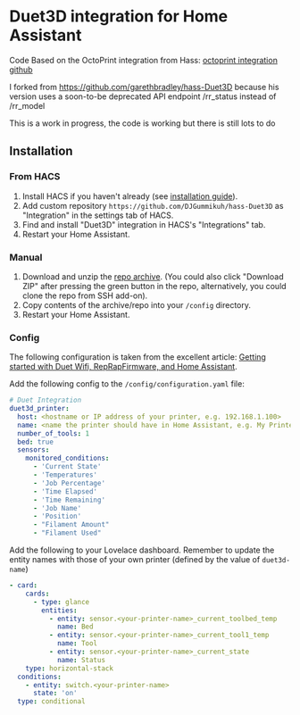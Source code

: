 # Duet3D integration for Home Assistant

Code Based on the OctoPrint integration from Hass: [octoprint integration github](https://github.com/home-assistant/home-assistant/tree/dev/homeassistant/components/octoprint)

I forked from https://github.com/garethbradley/hass-Duet3D because his version uses a soon-to-be deprecated API endpoint /rr_status instead of /rr_model

This is a work in progress, the code is working but there is still lots to do

## Installation

### From HACS

1. Install HACS if you haven't already (see [installation guide](https://hacs.netlify.com/docs/installation/manual)).
2. Add custom repository `https://github.com/DJGummikuh/hass-Duet3D` as "Integration" in the settings tab of HACS.
3. Find and install "Duet3D" integration in HACS's "Integrations" tab.
4. Restart your Home Assistant.

### Manual

1. Download and unzip the [repo archive](https://github.com/DJGummikuh/hass-Duet3D/archive/master.zip). (You could also click "Download ZIP" after pressing the green button in the repo, alternatively, you could clone the repo from SSH add-on).
2. Copy contents of the archive/repo into your `/config` directory.
3. Restart your Home Assistant.

### Config
The following configuration is taken from the excellent article: [Getting started with Duet Wifi, RepRapFirmware, and Home Assistant](https://begala.io/home-assistant/duet-wifi-feat-home-assistant/).

Add the following config to the `/config/configuration.yaml` file:

```yaml
# Duet Integration
duet3d_printer:
  host: <hostname or IP address of your printer, e.g. 192.168.1.100>
  name: <name the printer should have in Home Assistant, e.g. My Printer>
  number_of_tools: 1
  bed: true
  sensors:
    monitored_conditions:
      - 'Current State'
      - 'Temperatures'
      - 'Job Percentage'
      - 'Time Elapsed'
      - 'Time Remaining'
      - 'Job Name'
      - 'Position'
      - "Filament Amount"
      - "Filament Used"
```

Add the following to your Lovelace dashboard. Remember to update the entity names with those of your own printer (defined by the value of `duet3d-name`)
```yaml
- card:
    cards:
      - type: glance
        entities:
          - entity: sensor.<your-printer-name>_current_toolbed_temp
            name: Bed
          - entity: sensor.<your-printer-name>_current_tool1_temp
            name: Tool
          - entity: sensor.<your-printer-name>_current_state
            name: Status
    type: horizontal-stack
  conditions:
    - entity: switch.<your-printer-name>
      state: 'on'
  type: conditional
```
